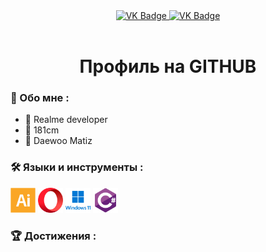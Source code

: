 <div id="badges" align ="center">
  <a href="https://vk.com/lild3bil">
    <img src = "https://img.shields.io/badge/VK-blue?style=for-the badge&logoColor=white" alt="VK Badge"/>
  </a>

  <a href= "https://mail.google.com/mail/u/1/#inbox">
    <img src = "https://img.shields.io/badge/EMAIL-red?style=for-the-badge&logo=Gmail&logoColor-white" alt="VK Badge"/>
  </a>
</div>


<div id="viewprof" align="center" >
  <img src="https://komarev.com/ghpvc/?username=multimediapostcards&style-flat-square&color=blue" alt=""/>
</div>

<div id="heythere" align="center">
<h1> Профиль на GITHUB </h1>
</div>

###  :knife: Обо мне :

- :large_blue_diamond: Realme developer
- :large_orange_diamond: 181cm
- :black_flag: Daewoo Matiz

###  :hammer_and_wrench: Языки и инструменты :

<div>
  <img src="https://github.com/devicons/devicon/blob/master/icons/illustrator/illustrator-plain.svg" width="40" height="40"/>
  <img src="https://github.com/devicons/devicon/blob/master/icons/opera/opera-original.svg" width="40" height="40"/>
  <img src="https://github.com/devicons/devicon/blob/master/icons/windows11/windows11-original-wordmark.svg" width="40" height="40"/>
<img src="https://github.com/devicons/devicon/blob/master/icons/csharp/csharp-original.svg" width="40" height="40"/>
</div>

### :trophy: Достижения :

<div>
  <img src ="https://github-profile-trophy.vercel.app/?username=multimediapostcards" alt=""/>
</div

